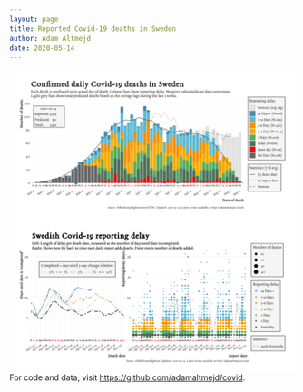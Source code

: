 ```yaml
---
layout: page
title: Reported Covid-19 deaths in Sweden
author: Adam Altmejd
date: 2020-05-14
---
```


![Graph of Swedish Covid-19 deaths with reporting delay.](deaths_lag_sweden_2020-05-14.png "Swedish Covid-19 deaths.")
![Graph of Swedish Covid-19 reporting delay in daily deaths.](lag_trend_sweden_2020-05-14.png "Trend in Swedish Covid-19 mortality reporting delay.")
For code and data, visit <https://github.com/adamaltmejd/covid>.
